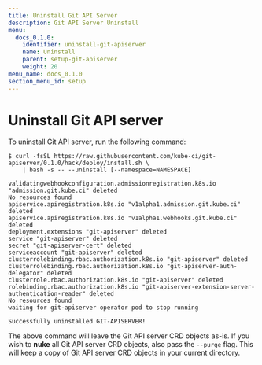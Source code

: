 ```yaml
---
title: Uninstall Git API Server
description: Git API Server Uninstall
menu:
  docs_0.1.0:
    identifier: uninstall-git-apiserver
    name: Uninstall
    parent: setup-git-apiserver
    weight: 20
menu_name: docs_0.1.0
section_menu_id: setup
---
```


# Uninstall Git API server

To uninstall Git API server, run the following command:

```console
$ curl -fsSL https://raw.githubusercontent.com/kube-ci/git-apiserver/0.1.0/hack/deploy/install.sh \
    | bash -s -- --uninstall [--namespace=NAMESPACE]

validatingwebhookconfiguration.admissionregistration.k8s.io "admission.git.kube.ci" deleted
No resources found
apiservice.apiregistration.k8s.io "v1alpha1.admission.git.kube.ci" deleted
apiservice.apiregistration.k8s.io "v1alpha1.webhooks.git.kube.ci" deleted
deployment.extensions "git-apiserver" deleted
service "git-apiserver" deleted
secret "git-apiserver-cert" deleted
serviceaccount "git-apiserver" deleted
clusterrolebinding.rbac.authorization.k8s.io "git-apiserver" deleted
clusterrolebinding.rbac.authorization.k8s.io "git-apiserver-auth-delegator" deleted
clusterrole.rbac.authorization.k8s.io "git-apiserver" deleted
rolebinding.rbac.authorization.k8s.io "git-apiserver-extension-server-authentication-reader" deleted
No resources found
waiting for git-apiserver operator pod to stop running

Successfully uninstalled GIT-APISERVER!
```

The above command will leave the Git API server CRD objects as-is. If you wish to **nuke** all Git API server CRD objects, also pass the `--purge` flag. This will keep a copy of Git API server CRD objects in your current directory.
